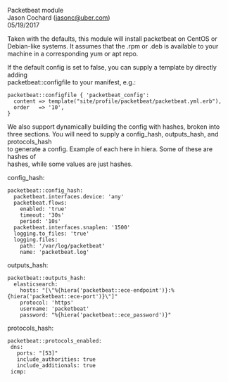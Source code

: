 Packetbeat module  
Jason Cochard (jasonc@uber.com)  
05/19/2017  

Taken with the defaults, this module will install packetbeat on CentOS or  
Debian-like systems. It assumes that the .rpm or .deb is available to your  
machine in a corresponding yum or apt repo.  

If the default config is set to false, you can supply a template by directly adding  
packetbeat::configfile to your manifest, e.g.:  
```
packetbeat::configfile { 'packetbeat_config':
  content => template("site/profile/packetbeat/packetbeat.yml.erb"),
  order   => '10',
}
```

We also support dynamically building the config with hashes, broken into three sections. You will need to supply a config_hash,  outputs_hash, and protocols_hash  
to generate a config. Example of each here in hiera.  Some of these are hashes of  
hashes, while some values are just hashes.  

config_hash:  
```
packetbeat::config_hash:
  packetbeat.interfaces.device: 'any'
  packetbeat.flows:
    enabled: 'true'
    timeout: '30s'
    period: '10s'
  packetbeat.interfaces.snaplen: '1500'
  logging.to_files: 'true'
  logging.files:
    path: '/var/log/packetbeat'
    name: 'packetbeat.log'
```
outputs_hash:  
```
packetbeat::outputs_hash:
  elasticsearch:
    hosts: "[\"%{hiera('packetbeat::ece-endpoint')}:%{hiera('packetbeat::ece-port')}\"]"
    protocol: 'https'
    username: 'packetbeat'
    password: "%{hiera('packetbeat::ece_password')}"
```

protocols_hash:  
```
packetbeat::protocols_enabled:
 dns:
   ports: "[53]"
   include_authorities: true
   include_additionals: true
 icmp:
```
